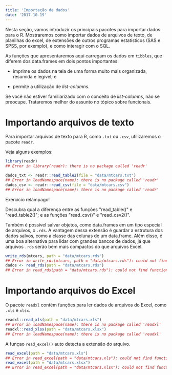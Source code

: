 ```yaml
---
title: 'Importação de dados'
date: '2017-10-19'
---
```






Nesta seção, vamos introduzir os principais pacotes para importar dados para o R. Mostraremos como importar dados de arquivos de texto, de planilhas do excel, de extensões de outros programas estatísticos (SAS e SPSS, por exemplo), e como interagir com o SQL.

As funções que apresentaremos aqui carregam os dados em `tibbles`, que diferem dos data.frames em dois pontos importantes:

- imprime os dados na tela de uma forma muito mais organizada, resumida e legível; e

- permite a utilização de *list-columns*.

Se você não estiver familiarizado com o conceito de *list-columns*, não se preocupe. Trataremos melhor do assunto no tópico sobre funcionais.










# Importando arquivos de texto

Para importar arquivos de texto para R, como `.txt` ou `.csv`, utilizaremos o pacote `readr`.

Veja alguns exemplos:


```r
library(readr)
## Error in library(readr): there is no package called 'readr'

dados_txt <- readr::read_table2(file = "data/mtcars.txt")
## Error in loadNamespace(name): there is no package called 'readr'
dados_csv <- readr::read_csv(file = "data/mtcars.csv")
## Error in loadNamespace(name): there is no package called 'readr'
```

<div class='admonition note'>
<p class='admonition-title'>
Exercício relâmpago!
</p>
<p>
Descubra qual a diferença entre as funções "read_table()" e "read_table2()"; e as funções "read_csv()" e "read_csv2()".
</p>
</div>

Também é possível salvar objetos, como data.frames em um tipo especial de arquivos, o `.rds`. A vantagem dessa extensão é guardar a estrutura dos dados salvos, como a classe das colunas de um data.frame. Além disso, é uma boa alternativa para lidar com grandes bancos de dados, já que arquivos `.rds` serão bem mais compactos do que arquivos Excel.


```r
write_rds(mtcars, path = "data/mtcars.rds")
## Error in write_rds(mtcars, path = "data/mtcars.rds"): could not find function "write_rds"
dados <- read_rds(path = "data/mtcars.rds")
## Error in read_rds(path = "data/mtcars.rds"): could not find function "read_rds"
```










# Importando arquivos do Excel

O pacote `readxl` contém funções para ler dados de arquivos do Excel, como `.xls` e `xlsx`.


```r
readxl::read_xls(path = "data/mtcars.xls")
## Error in loadNamespace(name): there is no package called 'readxl'
readxl::read_xlsx(path = "data/mtcars.xlsx")
## Error in loadNamespace(name): there is no package called 'readxl'
```

A funçao `read_excel()` auto detecta a extensão do arquivo.


```r
read_excel(path = "data/mtcars.xls")
## Error in read_excel(path = "data/mtcars.xls"): could not find function "read_excel"
read_excel(path = "data/mtcars.xlsx")
## Error in read_excel(path = "data/mtcars.xlsx"): could not find function "read_excel"
```


